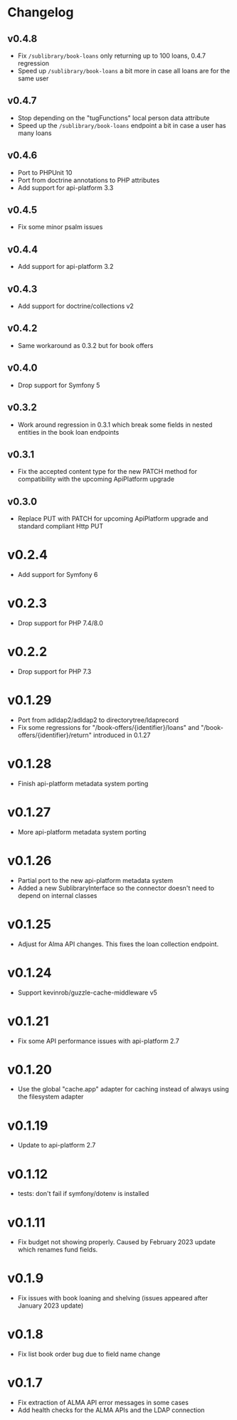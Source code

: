 # Changelog

## v0.4.8

* Fix `/sublibrary/book-loans` only returning up to 100 loans, 0.4.7 regression
* Speed up `/sublibrary/book-loans` a bit more in case all loans are for the same user

## v0.4.7

* Stop depending on the "tugFunctions" local person data attribute
* Speed up the `/sublibrary/book-loans` endpoint a bit in case a user has many loans

## v0.4.6

* Port to PHPUnit 10
* Port from doctrine annotations to PHP attributes
* Add support for api-platform 3.3

## v0.4.5

* Fix some minor psalm issues

## v0.4.4

* Add support for api-platform 3.2

## v0.4.3

* Add support for doctrine/collections v2

## v0.4.2

* Same workaround as 0.3.2 but for book offers

## v0.4.0

* Drop support for Symfony 5

## v0.3.2

* Work around regression in 0.3.1 which break some fields in nested entities in the book loan endpoints

## v0.3.1

* Fix the accepted content type for the new PATCH method for compatibility with the upcoming ApiPlatform upgrade

## v0.3.0

* Replace PUT with PATCH for upcoming ApiPlatform upgrade and standard compliant Http PUT

# v0.2.4

* Add support for Symfony 6

# v0.2.3

* Drop support for PHP 7.4/8.0

# v0.2.2

* Drop support for PHP 7.3

# v0.1.29

* Port from adldap2/adldap2 to directorytree/ldaprecord
* Fix some regressions for "/book-offers/{identifier}/loans"
  and "/book-offers/{identifier}/return" introduced in 0.1.27

# v0.1.28

* Finish api-platform metadata system porting

# v0.1.27

* More api-platform metadata system porting

# v0.1.26

* Partial port to the new api-platform metadata system
* Added a new SublibraryInterface so the connector doesn't need to depend on internal classes

# v0.1.25

* Adjust for Alma API changes. This fixes the loan collection endpoint.

# v0.1.24

* Support kevinrob/guzzle-cache-middleware v5

# v0.1.21

* Fix some API performance issues with api-platform 2.7

# v0.1.20

* Use the global "cache.app" adapter for caching instead of always using the filesystem adapter

# v0.1.19

* Update to api-platform 2.7

# v0.1.12

* tests: don't fail if symfony/dotenv is installed

# v0.1.11

* Fix budget not showing properly. Caused by February 2023 update which renames fund fields.

# v0.1.9

* Fix issues with book loaning and shelving (issues appeared after January 2023 update)

# v0.1.8

* Fix list book order bug due to field name change

# v0.1.7

* Fix extraction of ALMA API error messages in some cases
* Add health checks for the ALMA APIs and the LDAP connection
